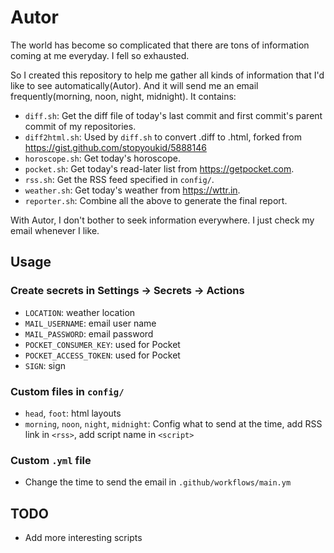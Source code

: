 # Autor
The world has become so complicated that there are tons of information coming at me everyday. I fell so exhausted.

So I created this repository to help me gather all kinds of information that I'd like to see automatically(Autor).
And it will send me an email frequently(morning, noon, night, midnight). It contains:
* `diff.sh`: Get the diff file of today's last commit and first commit's parent commit of my repositories. 
* `diff2html.sh`: Used by `diff.sh` to convert .diff to .html, forked from https://gist.github.com/stopyoukid/5888146
* `horoscope.sh`: Get today's horoscope.
* `pocket.sh`: Get today's read-later list from https://getpocket.com.
* `rss.sh`: Get the RSS feed specified in `config/`.
* `weather.sh`: Get today's weather from https://wttr.in.
* `reporter.sh`: Combine all the above to generate the final report.


With Autor, I don't bother to seek information everywhere. I just check my email whenever I like.

## Usage
### Create secrets in Settings -> Secrets -> Actions
* `LOCATION`: weather location
* `MAIL_USERNAME`: email user name
* `MAIL_PASSWORD`: email password
* `POCKET_CONSUMER_KEY`: used for Pocket 
* `POCKET_ACCESS_TOKEN`: used for Pocket
* `SIGN`: sign


### Custom files in `config/`
* `head`, `foot`: html layouts
* `morning`, `noon`, `night`, `midnight`: Config what to send at the time, add RSS link in `<rss>`, add script name in `<script>`

### Custom `.yml` file

* Change the time to send the email in `.github/workflows/main.ym`


## TODO
* Add more interesting scripts
